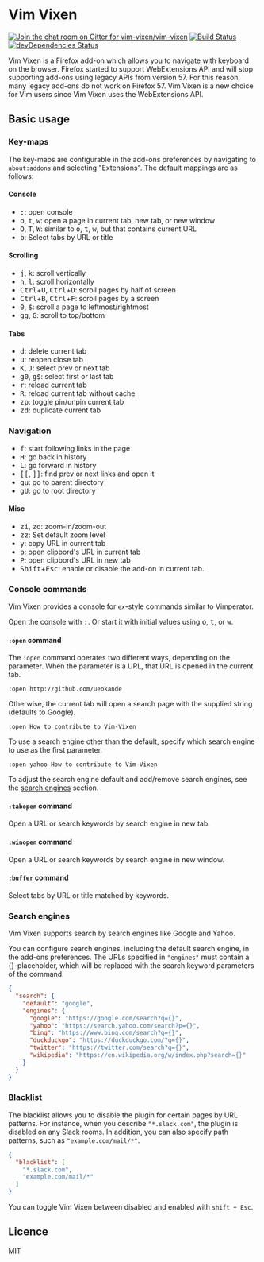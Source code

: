 # Vim Vixen

[![Join the chat room on Gitter for vim-vixen/vim-vixen](https://badges.gitter.im/Join%20Chat.svg)](https://gitter.im/vim-vixen/vim-vixen)
[![Build Status](https://travis-ci.org/ueokande/vim-vixen.svg?branch=kaizen)](https://travis-ci.org/ueokande/vim-vixen)
[![devDependencies Status](https://david-dm.org/ueokande/vim-vixen/dev-status.svg)](https://david-dm.org/ueokande/vim-vixen?type=dev)

Vim Vixen is a Firefox add-on which allows you to navigate with keyboard on the browser.
Firefox started to support WebExtensions API and will stop supporting add-ons using legacy APIs from version 57.
For this reason, many legacy add-ons do not work on Firefox 57.
Vim Vixen is a new choice for Vim users since Vim Vixen uses the WebExtensions API.

## Basic usage

### Key-maps

The key-maps are configurable in the add-ons preferences by navigating to `about:addons` and selecting "Extensions".
The default mappings are as follows:

#### Console

- <kbd>:</kbd>: open console
- <kbd>o</kbd>, <kbd>t</kbd>, <kbd>w</kbd>: open a page in current tab, new tab, or new window
- <kbd>O</kbd>, <kbd>T</kbd>, <kbd>W</kbd>: similar to <kbd>o</kbd>, <kbd>t</kbd>, <kbd>w</kbd>, but that contains current URL
- <kbd>b</kbd>: Select tabs by URL or title

#### Scrolling

- <kbd>j</kbd>, <kbd>k</kbd>: scroll vertically
- <kbd>h</kbd>, <kbd>l</kbd>: scroll horizontally
- <kbd>Ctrl</kbd>+<kbd>U</kbd>, <kbd>Ctrl</kbd>+<kbd>D</kbd>: scroll pages by half of screen
- <kbd>Ctrl</kbd>+<kbd>B</kbd>, <kbd>Ctrl</kbd>+<kbd>F</kbd>: scroll pages by a screen
- <kbd>0</kbd>, <kbd>$</kbd>: scroll a page to leftmost/rightmost
- <kbd>g</kbd><kbd>g</kbd>, <kbd>G</kbd>: scroll to top/bottom

#### Tabs
- <kbd>d</kbd>: delete current tab
- <kbd>u</kbd>: reopen close tab
- <kbd>K</kbd>, <kbd>J</kbd>: select prev or next tab
- <kbd>g0</kbd>, <kbd>g$</kbd>: select first or last tab
- <kbd>r</kbd>: reload current tab
- <kbd>R</kbd>: reload current tab without cache
- <kbd>zp</kbd>: toggle pin/unpin current tab
- <kbd>zd</kbd>: duplicate current tab

### Navigation
- <kbd>f</kbd>: start following links in the page
- <kbd>H</kbd>: go back in history
- <kbd>L</kbd>: go forward in history
- <kbd>[</kbd><kbd>[</kbd>, <kbd>]</kbd><kbd>]</kbd>: find  prev or next links and open it
- <kbd>g</kbd><kbd>u</kbd>: go to parent directory
- <kbd>g</kbd><kbd>U</kbd>: go to root directory

#### Misc
- <kbd>z</kbd><kbd>i</kbd>, <kbd>z</kbd><kbd>o</kbd>: zoom-in/zoom-out
- <kbd>z</kbd><kbd>z</kbd>: Set default zoom level
- <kbd>y</kbd>: copy URL in current tab
- <kbd>p</kbd>: open clipbord's URL in current tab
- <kbd>P</kbd>: open clipbord's URL in new tab
- <kbd>Shift</kbd>+<kbd>Esc</kbd>: enable or disable the add-on in current tab.

### Console commands

Vim Vixen provides a console for `ex`-style commands similar to Vimperator.

Open the console with <kbd>:</kbd>. Or start it with initial values using
<kbd>o</kbd>, <kbd>t</kbd>, or <kbd>w</kbd>.

#### `:open` command

The `:open` command operates two different ways, depending on the parameter.
When the parameter is a URL, that URL is opened in the current tab.

```
:open http://github.com/ueokande
```

Otherwise, the current tab will open a search page with the supplied string (defaults to Google).

```
:open How to contribute to Vim-Vixen
```

To use a search engine other than the default, specify which search engine to use as the first parameter.

```
:open yahoo How to contribute to Vim-Vixen
```

To adjust the search engine default and add/remove search engines, see the [search engines](#search-engines) section.

#### `:tabopen` command

Open a URL or search keywords by search engine in new tab.

#### `:winopen` command

Open a URL or search keywords by search engine in new window.

#### `:buffer` command

Select tabs by URL or title matched by keywords.

### Search engines

Vim Vixen supports search by search engines like Google and Yahoo.

You can configure search engines, including the default search engine, in the add-ons preferences.
The URLs specified in `"engines"` must contain a {}-placeholder, which will be
replaced with the search keyword parameters of the command.

```json
{
  "search": {
    "default": "google",
    "engines": {
      "google": "https://google.com/search?q={}",
      "yahoo": "https://search.yahoo.com/search?p={}",
      "bing": "https://www.bing.com/search?q={}",
      "duckduckgo": "https://duckduckgo.com/?q={}",
      "twitter": "https://twitter.com/search?q={}",
      "wikipedia": "https://en.wikipedia.org/w/index.php?search={}"
    }
  }
}
```

### Blacklist

The blacklist allows you to disable the plugin for certain pages by URL patterns.
For instance, when you describe `"*.slack.com"`, the plugin is disabled on any Slack rooms.
In addition, you can also specify path patterns, such as `"example.com/mail/*"`.

```json
{
  "blacklist": [
    "*.slack.com",
    "example.com/mail/*"
  ]
}
```

You can toggle Vim Vixen between disabled and enabled with `shift + Esc`.

## Licence

MIT
